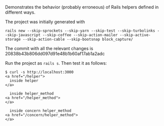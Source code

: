Demonstrates the behavior (probably erroneous) of Rails helpers defined in different ways.

The project was initially generated with

```
rails new --skip-sprockets --skip-yarn --skip-test --skip-turbolinks --skip-javascript --skip-coffee --skip-action-mailer --skip-active-storage --skip-action-cable --skip-bootsnap block_capture/
```

The commit with all the relevant changes is 20838b43b806dd097d91e48b1b60af17ab1a2adc

Run the project as `rails s`. Then test it as follows:

```
$ curl -s http://localhost:3000
<a href="/helper">
  inside helper
</a>

  inside helper_method
<a href="/helper_method">
</a>

  inside concern helper_method
<a href="/concern/helper_method">
</a>
```

